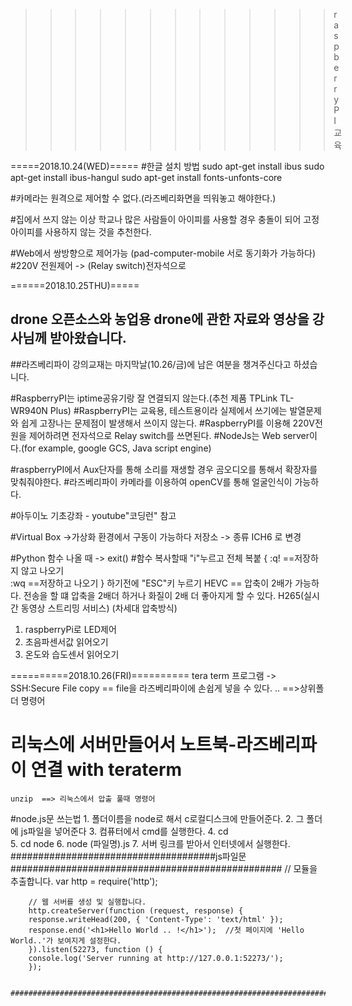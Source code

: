 >>>>>>>>>>>>>raspberryPI 교육 

=====2018.10.24(WED)=====
#한글 설치 방법
    sudo apt-get install ibus
    sudo apt-get install ibus-hangul
    sudo apt-get install fonts-unfonts-core

#카메라는 원격으로 제어할 수 없다.(라즈베리화면을 띄워놓고 해야한다.)

#집에서 쓰지 않는 이상 학교나 많은 사람들이 아이피를 사용할 경우 충돌이 되어 고정아이피를 사용하지 않는 것을 추천한다.

#Web에서 쌍방향으로 제어가능 (pad-computer-mobile 서로 동기화가 가능하다)
#220V 전원제어 -> (Relay switch)전자석으로

======2018.10.25THU)=====

## drone 오픈소스와 농업용 drone에 관한 자료와 영상을 강사님께 받아왔습니다.
##라즈베리파이 강의교재는 마지막날(10.26/금)에 남은 여분을 챙겨주신다고 하셨습니다.

#RaspberryPI는 iptime공유기랑 잘 연결되지 않는다.(추천 제품 TPLink TL-WR940N Plus)
#RaspberryPI는 교육용, 테스트용이라 실제에서 쓰기에는 발열문제와 쉽게 고장나는 문제점이 발생해서 쓰이지 않는다.
#RaspberryPI를 이용해 220V전원을 제어하려면 전자석으로 Relay switch를 쓰면된다.
#NodeJs는 Web server이다.(for example, google GCS, Java script engine)

#raspberryPI에서 Aux단자를 통해 소리를 재생할 경우 곰오디오를 통해서 확장자를 맞춰줘야한다.
#라즈베리파이 카메라를 이용하여 openCV를 통해 얼굴인식이 가능하다.

#아두이노 기초강좌 - youtube"코딩런" 참고

#Virtual Box ->가상화 환경에서 구동이 가능하다
    저장소 -> 종류 ICH6 로 변경

#Python 함수 나올 때 -> exit()
#함수 복사할때 "i"누르고 전체 복붙
    {   :q!  ==저장하지 않고 나오기   
    :wq  ==저장하고 나오기  } 하기전에 "ESC"키 누르기
    HEVC == 압축이 2배가 가능하다. 전송을 할 떄 압축을 2배더 하거나 화질이 2배 더 좋아지게 할 수 있다.  H265(실시간 동영상 스트리밍 서비스) (차세대 압축방식)

1. raspberryPi로 LED제어
2. 초음파센서값 읽어오기
3. 온도와 습도센서 읽어오기


==========2018.10.26(FRI)==========
tera term 프로그램 -> SSH:Secure File copy == file을 라즈베리파이에 손쉽게 넣을 수 있다.
..  ==>상위폴더 명령어

# 리눅스에 서버만들어서 노트북-라즈베리파이 연결 with teraterm
    unzip  ==> 리눅스에서 압출 풀때 명령어

#node.js문 쓰는법
    1. 폴더이름을 node로 해서 c로컬디스크에 만들어준다.
    2. 그 폴더에 js파일을 넣어준다
    3. 컴퓨터에서 cmd를 실행한다.
    4. cd \
    5. cd node
    6. node (파일명).js
    7. 서버 링크를 받아서 인터넷에서 실행한다.
        #####################################js파일문#################################################
        // 모듈을 추출합니다.
        var http = require('http');

        // 웹 서버를 생성 및 실행합니다.
        http.createServer(function (request, response) {
        response.writeHead(200, { 'Content-Type': 'text/html' });       
        response.end('<h1>Hello World .. !</h1>');  //첫 페이지에 'Hello World..'가 보여지게 설정한다.
        }).listen(52273, function () {
        console.log('Server running at http://127.0.0.1:52273/');
        });

        ################################################################################################
